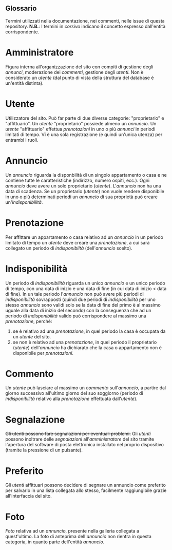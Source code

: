 ## Glossario
Termini utilizzati nella documentazione, nei commenti, nelle issue di questa repository.
**N.B.**: I termini in _corsivo_ indicano il concetto espresso dall'entità corrispondente.

# Amministratore
Figura interna all'organizzazione del sito con compiti di gestione degli _annunci_, moderazione dei _commenti_, gestione degli _utenti_. Non è considerato un _utente_ (dal punto di vista della struttura del database è un'entità distinta).

# Utente
Utilizzatore del sito. Può far parte di due diverse categorie: "proprietario" e "affittuario". Un _utente_ "proprietario" possiede almeno un _annuncio_. Un _utente_ "affittuario" effettua _prenotazioni_ in uno o più _annunci_ in periodi limitati di tempo. Vi è una sola registrazione (e quindi un'unica utenza) per entrambi i ruoli.

# Annuncio
Un _annuncio_ riguarda la disponbilità di un singolo appartamento o casa e ne contiene tutte le caratteristiche (indirizzo, numero ospiti, ecc.). Ogni _annuncio_ deve avere un solo proprietario (_utente_). L'_annuncio_ non ha una data di scadenza. Se un proprietario (_utente_) non vuole rendere disponibile in uno o più determinati periodi un _annuncio_ di sua proprietà può creare un'_indisponibilità_.

# Prenotazione
Per affittare un appartamento o casa relativo ad un _annuncio_ in un periodo limitato di tempo un _utente_ deve creare una _prenotazione_, a cui sarà collegato un periodo di _indisponibiltà_ (dell'_annuncio_ scelto).

# Indisponibilità
Un periodo di _indisponibilità_ riguarda un unico _annuncio_ e un unico periodo di tempo, con una data di inizio e una data di fine (in cui data di inizio < data di fine). In un tale periodo l'_annuncio_ non può avere più periodi di _indisponibilità_ sovrapposti (quindi due periodi di _indisponibilità_ per uno stesso _annuncio_ sono validi solo se la data di fine del primo è al massimo uguale alla data di inizio del secondo) con la conseguenza che ad un periodo di _indisponibilità_ valido può corrispondere al massimo una _prenotazione_, perchè:
1. se è relativo ad una _prenotazione_, in quel periodo la casa è occupata da un _utente_ del sito.
2. se non è relativo ad una _prenotazione_, in quel periodo il proprietario (_utente_) dell'_annuncio_ ha dichiarato che la casa o appartamento non è disponibile per _prenotazioni_.

# Commento
Un _utente_ può lasciare al massimo un _commento_ sull'_annuncio_, a partire dal giorno successivo all'ultimo giorno del suo soggiorno (periodo di _indisponibilità_ relativo alla _prenotazione_ effettuata dall'_utente_).

# Segnalazione
~~Gli utenti possono fare segnalazioni per eventuali problemi.~~
Gli _utenti_ possono inoltrare delle _segnalazioni_ all'_amministratore_ del sito tramite l'apertura del software di posta elettronica installato nel proprio dispositivo (tramite la pressione di un pulsante).

# Preferito
Gli _utenti_ affittuari possono decidere di segnare un annuncio come preferito per salvarlo in una lista collegata allo stesso, facilmente raggiungibile grazie all'interfaccia del sito.

# Foto
_Foto_ relativa ad un _annuncio_, presente nella galleria collegata a quest'ultimo. La foto di anteprima dell'_annuncio_ non rientra in questa categoria, in quanto parte dell'entità _annuncio_.
